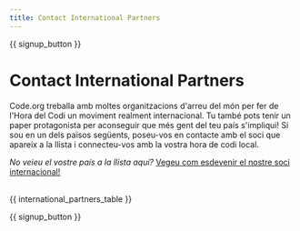 ```yaml
---
title: Contact International Partners
---
```


{{ signup_button }}

# Contact International Partners

Code.org treballa amb moltes organitzacions d'arreu del món per fer de l'Hora del Codi un moviment realment internacional. Tu també pots tenir un paper protagonista per aconseguir que més gent del teu país s'impliqui! Si sou en un dels països següents, poseu-vos en contacte amb el soci que apareix a la llista i connecteu-vos amb la vostra hora de codi local.

*No veieu el vostre país a la llista aquí?* [Vegeu com esdevenir el nostre soci internacional!](https://code.org/international/apply) <br /> <br />

{{ international_partners_table }}

{{ signup_button }}